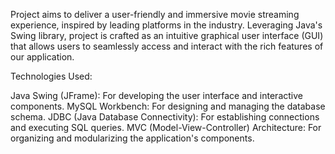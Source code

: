 Project aims to deliver a user-friendly and immersive movie streaming experience, inspired by leading platforms in the industry. 
Leveraging Java's Swing library, project is crafted as an intuitive graphical user interface (GUI) that allows users to seamlessly access and interact with the rich features of our application.

Technologies Used:

Java Swing (JFrame): For developing the user interface and interactive components.
MySQL Workbench: For designing and managing the database schema.
JDBC (Java Database Connectivity): For establishing connections and executing SQL queries.
MVC (Model-View-Controller) Architecture: For organizing and modularizing the application's components.
